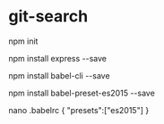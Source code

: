 # git-search

npm init

npm install express --save

npm install babel-cli --save

npm install babel-preset-es2015 --save

nano .babelrc 
  {
    "presets":["es2015"]
  }
